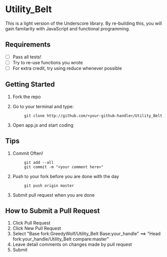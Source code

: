 Utility_Belt
==============
This is a light version of the Underscore library.
By re-building this, you will gain familarity with JavaScript and functional programming.

Requirements
------------------------
- [ ] Pass all tests!
- [ ] Try to re-use functions you wrote
- [ ] For extra credit, try using reduce whenever possible

Getting Started
------------------------
1. Fork the repo
2. Go to your terminal and type:

            git clone http://github.com/<your-github-handle>/Utility_Belt

3. Open app.js and start coding

Tips
------------------------
1. Commit Often!

            git add --all
            git commit -m "<your comment here>"

2. Push to your fork before you are done with the day

            git push origin master

3. Submit pull request when you are done

How to Submit a Pull Request
------------------------
1. Click Pull Request
2. Click New Pull Request
3. Select "Base fork:GreedyWolf/Utility_Belt  Base:your_handle" ==> "Head fork:your_handle/Utility_Belt compare:master" 
4. Leave detail comments on changes made by pull request
5. Submit


